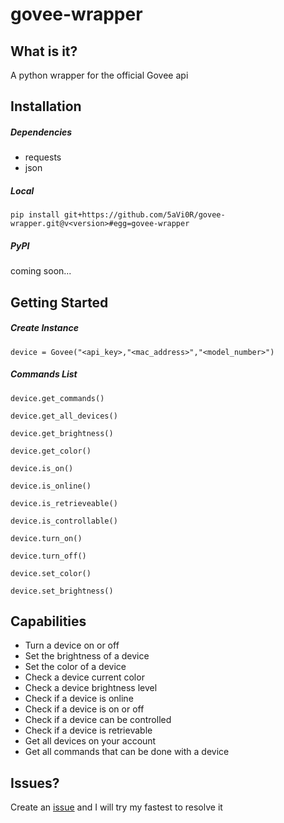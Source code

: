 # govee-wrapper

## What is it?
A python wrapper for the official Govee api

## Installation

##### Dependencies
 - requests
 - json

##### Local

`pip install git+https://github.com/5aVi0R/govee-wrapper.git@v<version>#egg=govee-wrapper`

##### PyPI
coming soon...

## Getting Started
##### Create Instance
`device = Govee("<api_key>,"<mac_address>","<model_number>")`

##### Commands List

`device.get_commands()`

`device.get_all_devices()`

`device.get_brightness()`

`device.get_color()`

`device.is_on()`

`device.is_online()`

`device.is_retrieveable()`

`device.is_controllable()`

`device.turn_on()`

`device.turn_off()`

`device.set_color()`

`device.set_brightness()`
## Capabilities
- Turn a device on or off
- Set the brightness of a device
- Set the color of a device
- Check a device current color
- Check a device brightness level
- Check if a device is online
- Check if a device is on or off
- Check if a device can be controlled
- Check if a device is retrievable
- Get all devices on your account
- Get all commands that can be done with a device
## Issues?
Create an [issue](https://github.com/5aVi0R/govee-wrapper/issues) and I will try my fastest to resolve it  
